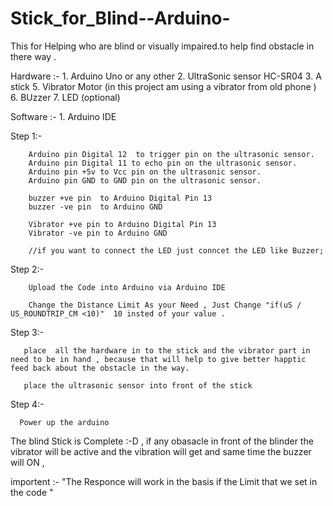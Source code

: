 # Stick_for_Blind--Arduino-
This for Helping who are blind or visually impaired.to help find obstacle in there way . 

Hardware :- 
     1.  Arduino Uno or any other 
     2.  UltraSonic sensor HC-SR04
     3.  A stick
     5.  Vibrator Motor (in this project am using a vibrator from  old phone )
     6.  BUzzer 
     7.  LED (optional)
     


Software  :-
     1.  Arduino IDE


Step 1:- 
  
       
        Arduino pin Digital 12  to trigger pin on the ultrasonic sensor.
        Arduino pin Digital 11 to echo pin on the ultrasonic sensor.
        Arduino pin +5v to Vcc pin on the ultrasonic sensor.
        Arduino pin GND to GND pin on the ultrasonic sensor.

        buzzer +ve pin  to Arduino Digital Pin 13 
        buzzer -ve pin  to Arduino GND
  
        Vibrator +ve pin to Arduino Digital Pin 13
        Vibrator -ve pin to Arduino GND

        //if you want to connect the LED just conncet the LED like Buzzer;
  
  

Step 2:-

       
        Upload the Code into Arduino via Arduino IDE
  
        Change the Distance Limit As your Need , Just Change "if(uS / US_ROUNDTRIP_CM <10)"  10 insted of your value .

Step 3:-
       
       place  all the hardware in to the stick and the vibrator part in need to be in hand , because that will help to give better happtic feed back about the obstacle in the way.
       
       place the ultrasonic sensor into front of the stick
       

Step 4:-
        
      Power up the arduino 
  
  
  The blind Stick is Complete :-D , if any obasacle in front of the blinder the vibrator will be active and the vibration will get and same time the buzzer will ON , 
  
  importent :- "The Responce will work in the basis if the Limit that we set in the code "
  
